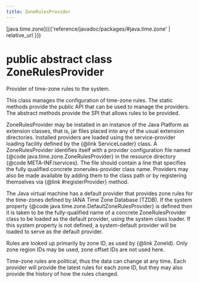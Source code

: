 ```yaml
---
title: ZoneRulesProvider
---
```


[java.time.zone]({{'reference/javadoc/packages/#java.time.zone' | relative_url }})

# public abstract class ZoneRulesProvider


Provider of time-zone rules to the system.
 <p>
 This class manages the configuration of time-zone rules.
 The static methods provide the public API that can be used to manage the providers.
 The abstract methods provide the SPI that allows rules to be provided.
 <p>
 ZoneRulesProvider may be installed in an instance of the Java Platform as
 extension classes, that is, jar files placed into any of the usual extension
 directories. Installed providers are loaded using the service-provider loading
 facility defined by the {@link ServiceLoader} class. A ZoneRulesProvider
 identifies itself with a provider configuration file named
 {@code java.time.zone.ZoneRulesProvider} in the resource directory
 {@code META-INF/services}. The file should contain a line that specifies the
 fully qualified concrete zonerules-provider class name.
 Providers may also be made available by adding them to the class path or by
 registering themselves via {@link #registerProvider} method.
 <p>
 The Java virtual machine has a default provider that provides zone rules
 for the time-zones defined by IANA Time Zone Database (TZDB). If the system
 property {@code java.time.zone.DefaultZoneRulesProvider} is defined then
 it is taken to be the fully-qualified name of a concrete ZoneRulesProvider
 class to be loaded as the default provider, using the system class loader.
 If this system property is not defined, a system-default provider will be
 loaded to serve as the default provider.
 <p>
 Rules are looked up primarily by zone ID, as used by {@link ZoneId}.
 Only zone region IDs may be used, zone offset IDs are not used here.
 <p>
 Time-zone rules are political, thus the data can change at any time.
 Each provider will provide the latest rules for each zone ID, but they
 may also provide the history of how the rules changed.